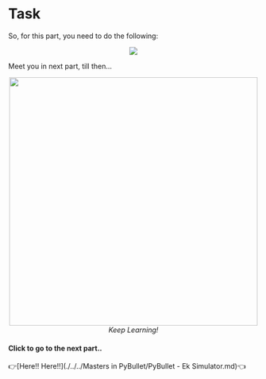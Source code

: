 # Task
So, for this part, you need to do the following:
<br>
<p align="center">
  <img src="https://media4.giphy.com/media/26ufnwz3wDUli7GU0/giphy.gif?cid=ecf05e47lt2mnnwtbws7eewfrfib72d6377t1ceirkq74ayk&rid=giphy.gif&ct=g">
  </p>

Meet you in next part, till then...
<br>
<p align="center">
  <img width=500 src="https://media4.giphy.com/media/l0Exe5NhestV2TfC8/200w.webp?cid=ecf05e478bexk8qjqv4r00t1zokms6s9zabbu4vdjn7xhpxm&rid=200w.webp&ct=g"><br>
  <i>Keep Learning!</i>
  </p>

#### Click to go to the next part..
👉[Here!! Here!!](./../../Masters in PyBullet/PyBullet - Ek Simulator.md)👈
